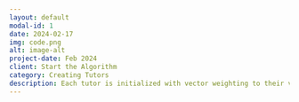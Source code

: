 ```yaml
---
layout: default
modal-id: 1
date: 2024-02-17
img: code.png
alt: image-alt
project-date: Feb 2024
client: Start the Algorithm
category: Creating Tutors
description: Each tutor is initialized with vector weighting to their various subjects and time availabilities, creating a matchable object for students.
---
```

